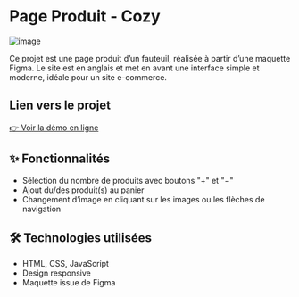 # Page Produit - Cozy

![image](https://github.com/user-attachments/assets/8794ba30-26de-4cbf-9d7c-5d550616e63c)

Ce projet est une page produit d’un fauteuil, réalisée à partir d’une maquette Figma. Le site est en anglais et met en avant une interface simple et moderne, idéale pour un site e-commerce.

## Lien vers le projet


[👉 Voir la démo en ligne](https://mikoad.github.io/Cozy-Product-Page/)

## ✨ Fonctionnalités


- Sélection du nombre de produits avec boutons "+" et "−"
- Ajout du/des produit(s) au panier
- Changement d’image en cliquant sur les images ou les flèches de navigation

## 🛠️ Technologies utilisées


- HTML, CSS, JavaScript
- Design responsive
- Maquette issue de Figma




